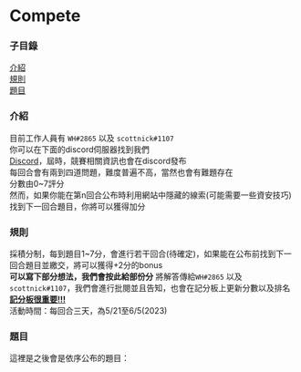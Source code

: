 # Compete
<!--沒錯這就是藏題目的地方-->
<!--當然咯~這裡只是起點-->
### 子目錄
[介紹](#介紹)  
[規則](#規則)  
[題目](#題目)  
### 介紹
目前工作人員有 ```WH#2865``` 以及 ```scottnick#1107```   
你可以在下面的discord伺服器找到我們   
[Discord](https://discord.gg/XkWpckaXeF)，屆時，競賽相關資訊也會在discord發布    
每回合會有兩到四道問題，難度普遍不高，當然也會有難題存在   
分數由0~7評分   
然而，如果你能在第n回合公布時利用網站中隱藏的線索(可能需要一些資安技巧)找到下一回合題目，你將可以獲得加分   
### 規則
採積分制，每到題目1~7分，會進行若干回合(待確定)，如果能在公布前找到下一回合題目並繳交，將可以獲得+2分的bonus    
**可以寫下部分想法，我們會按此給部份分**
將解答傳給```WH#2865``` 以及 ```scottnick#1107```，我們會進行批閱並且告知，也會在記分板上更新分數以及排名  
**[記分板很重要!!!](https://docs.google.com/spreadsheets/d/1uuWsq23fWPBNiuuFiHtRiw3hZuazKvZ1wHpoWFiVfM0/edit?usp=sharing)**   
活動時間：每回合三天，為5/21至6/5(2023)  
### 題目  
這裡是之後會是依序公布的題目：   

